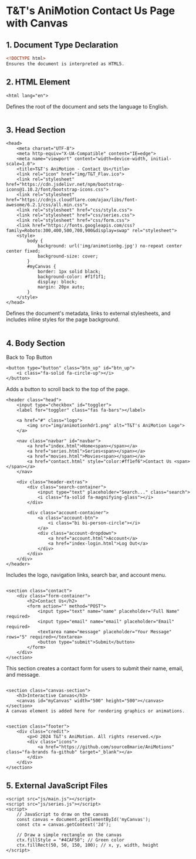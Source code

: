 # T&T's AniMotion Contact Us Page with Canvas

## 1. Document Type Declaration
```html
<!DOCTYPE html>
Ensures the document is interpreted as HTML5.

```
## 2. HTML Element
```
<html lang="en">
```
Defines the root of the document and sets the language to English.
```
```
## 3. Head Section
```
<head>
    <meta charset="UTF-8">
    <meta http-equiv="X-UA-Compatible" content="IE=edge">
    <meta name="viewport" content="width=device-width, initial-scale=1.0">
    <title>T&T's AniMotion - Contact Us</title>
    <link rel="icon" href="img/T&T_Flav.ico">
    <link rel="stylesheet" href="https://cdn.jsdelivr.net/npm/bootstrap-icons@1.10.2/font/bootstrap-icons.css">
    <link rel="stylesheet" href="https://cdnjs.cloudflare.com/ajax/libs/font-awesome/6.2.1/css/all.min.css">
    <link rel="stylesheet" href="css/style.css">
    <link rel="stylesheet" href="css/series.css">
    <link rel="stylesheet" href="css/form.css">
    <link href="https://fonts.googleapis.com/css?family=Roboto:300,400,500,700,900&display=swap" rel="stylesheet">
    <style>
        body {
            background: url('img/animotionbg.jpg') no-repeat center center fixed;
            background-size: cover;
        }
        #myCanvas {
            border: 1px solid black;
            background-color: #f1f1f1;
            display: block;
            margin: 20px auto;
        }
    </style>
</head>
```
Defines the document's metadata, links to external stylesheets, and includes inline styles for the page background.
```
```
## 4. Body Section

Back to Top Button
```
<button type="button" class="btn_up" id="btn_up">
    <i class="fa-solid fa-circle-up"></i>
</button>
```
Adds a button to scroll back to the top of the page.
```
<header class="head">
    <input type="checkbox" id="toggler">
    <label for="toggler" class="fas fa-bars"></label>

    <a href="#" class="logo">
        <img src="img/animotionhdr1.png" alt="T&T's AniMotion Logo">
    </a>

    <nav class="navbar" id="navbar">
        <a href="index.html">Home<span></span></a>
        <a href="series.html">Series<span></span></a>
        <a href="movies.html">Movies<span></span></a>
        <a href="contact.html" style="color:#ff1ef6">Contact Us <span></span></a>
    </nav>

    <div class="header-extras">
        <div class="search-container">
            <input type="text" placeholder="Search..." class="search">
            <i class="fa-solid fa-magnifying-glass"></i>
        </div>

        <div class="account-container">
            <a class="account-btn">
                <i class="bi bi-person-circle"></i>
            </a>
            <div class="account-dropdown">
                <a href="account.html">Account</a>
                <a href="index-login.html">Log Out</a>
            </div>
        </div>
    </div>
</header>
```
Includes the logo, navigation links, search bar, and account menu.
```

<section class="contact">
    <div class="form-container">
        <h2>Contact Us</h2>
        <form action="" method="POST">
            <input type="text" name="name" placeholder="Full Name" required>
            <input type="email" name="email" placeholder="Email" required>
            <textarea name="message" placeholder="Your Message" rows="5" required></textarea>
            <button type="submit">Submit</button>
        </form>
    </div>
</section>
```
This section creates a contact form for users to submit their name, email, and message.
```

<section class="canvas-section">
    <h3>Interactive Canvas</h3>
    <canvas id="myCanvas" width="500" height="500"></canvas>
</section>
A canvas element is added here for rendering graphics or animations.


<section class="footer">
    <div class="credit">
        <p>© 2024 T&T's AniMotion. All rights reserved.</p>
        <div class="icons">
            <a href="https://github.com/source8marie/AniMotions" class="fa-brands fa-github" target="_blank"></a>
        </div>
    </div>
</section>
```
## 5. External JavaScript Files
```
<script src="js/main.js"></script>
<script src="js/series.js"></script>
<script>
    // JavaScript to draw on the canvas
    const canvas = document.getElementById('myCanvas');
    const ctx = canvas.getContext('2d');

    // Draw a simple rectangle on the canvas
    ctx.fillStyle = "#4CAF50"; // Green color
    ctx.fillRect(50, 50, 150, 100); // x, y, width, height
</script>
